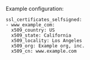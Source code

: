 Example configuration:

```
ssl_certificates_selfsigned:
- www_example_com:
  x509_country: US
  x509_state: California
  x509_locality: Los Angeles
  x509_org: Example org, inc.
  x509_cn: www.example.com
```
